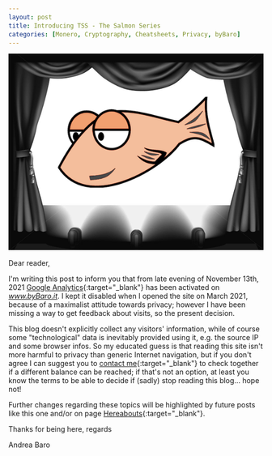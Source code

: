 ```yaml
---
layout: post
title: Introducing TSS - The Salmon Series
categories: [Monero, Cryptography, Cheatsheets, Privacy, byBaro]
---
```


![](/images/tssstage.png)

Dear reader,

I'm writing this post to inform you that from late evening of November 13th, 2021 
[Google Analytics](https://en.wikipedia.org/wiki/Google_Analytics){:target="_blank"} has been activated on _www.byBaro.it_. I kept it disabled when I opened the site on March 2021, because of a maximalist attitude towards privacy; however I have been missing a way to get feedback about visits, so the present decision.

This blog doesn't explicitly collect any visitors' information, while of course some "technological" data is inevitably provided using it, e.g. the source IP and some browser infos. So my educated guess is that reading this site isn't more harmful to privacy than generic Internet navigation, but if you don't agree I can suggest you to [contact me](https://www.bybaro.it/me/){:target="_blank"} to check together if a different balance can be reached; if that's not an option, at least you know the terms to be able to decide if (sadly) stop reading this blog... hope not!

Further changes regarding these topics will be highlighted by future posts like this one and/or on page [Hereabouts](https://www.bybaro.it/hereabouts){:target="_blank"}.

Thanks for being here, 
regards

Andrea Baro

